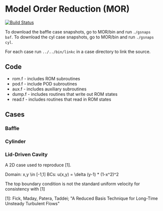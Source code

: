 # Model Order Reduction (MOR)

[![Build Status](https://travis-ci.com/kent0/MOR.svg?token=nDCiae81x8NojggcMEcA&branch=master)](https://travis-ci.com/kent0/MOR)

To download the baffle case snapshots, go to MOR/bin and run `./gsnaps baf`.
To download the cyl case snapshots, go to MOR/bin and run `./gsnaps cyl`.

For each case run `../../bin/linkc` in a case directory to link the source.

## Code

* rom.f - includes ROM subroutines
* pod.f - include POD subroutines
* aux.f - includes auxiliary subroutines
* dump.f - includes routines that write out ROM states
* read.f - includes routines that read in ROM states

## Cases

### Baffle
### Cylinder

### Lid-Driven Cavity

A 2D case used to reproduce [1].

Domain: x,y \in [-1,1]
BCs: u(x,y) = \delta (y-1) * (1-x^2)^2

The top boundary condition is not the standard uniform velocity for consistency with [1]

[1]: Fick, Maday, Patera, Taddei; "A Reduced Basis Technique for Long-Time Unsteady Turbulent Flows"
